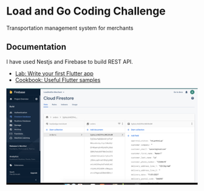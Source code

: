# Load and Go Coding Challenge

Transportation management system for merchants

## Documentation

I have used Nestjs and Firebase to build REST API.

- [Lab: Write your first Flutter app](https://flutter.dev/docs/get-started/codelab)
- [Cookbook: Useful Flutter samples](https://flutter.dev/docs/cookbook)

![](https://github.com/ikays97/merchant-app/blob/main/images/firebase.png?raw=true)
